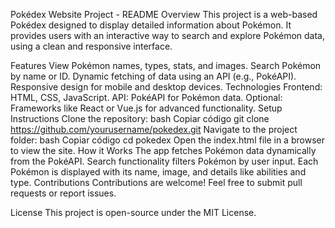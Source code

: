 Pokédex Website Project - README
Overview
This project is a web-based Pokédex designed to display detailed information about Pokémon. It provides users with an interactive way to search and explore Pokémon data, using a clean and responsive interface.

Features
View Pokémon names, types, stats, and images.
Search Pokémon by name or ID.
Dynamic fetching of data using an API (e.g., PokéAPI).
Responsive design for mobile and desktop devices.
Technologies
Frontend: HTML, CSS, JavaScript.
API: PokéAPI for Pokémon data.
Optional: Frameworks like React or Vue.js for advanced functionality.
Setup Instructions
Clone the repository:
bash
Copiar código
git clone https://github.com/yourusername/pokedex.git
Navigate to the project folder:
bash
Copiar código
cd pokedex
Open the index.html file in a browser to view the site.
How it Works
The app fetches Pokémon data dynamically from the PokéAPI.
Search functionality filters Pokémon by user input.
Each Pokémon is displayed with its name, image, and details like abilities and type.
Contributions
Contributions are welcome! Feel free to submit pull requests or report issues.

License
This project is open-source under the MIT License.

